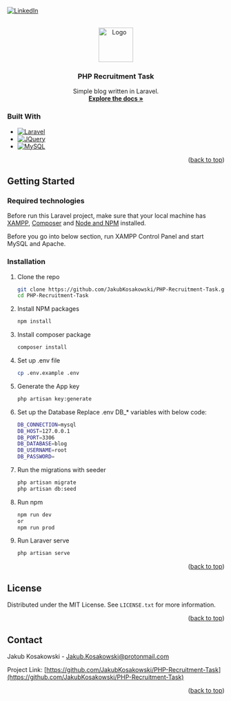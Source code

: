 <!-- Improved compatibility of back to top link: See: https://github.com/othneildrew/Best-README-Template/pull/73 -->
<a id="readme-top"></a>
<!--
*** Thanks for checking out the Best-README-Template. If you have a suggestion
*** that would make this better, please fork the repo and create a pull request
*** or simply open an issue with the tag "enhancement".
*** Don't forget to give the project a star!
*** Thanks again! Now go create something AMAZING! :D
-->



<!-- PROJECT SHIELDS -->
<!--
*** I'm using markdown "reference style" links for readability.
*** Reference links are enclosed in brackets [ ] instead of parentheses ( ).
*** See the bottom of this document for the declaration of the reference variables
*** for contributors-url, forks-url, etc. This is an optional, concise syntax you may use.
*** https://www.markdownguide.org/basic-syntax/#reference-style-links
-->
[![LinkedIn][linkedin-shield]][linkedin-url]



<!-- PROJECT LOGO -->
<br />
<div align="center">
  <a href="https://github.com/JakubKosakowski/PHP-Recruitment-Task">
    <img src="https://laravel.com/img/logomark.min.svg" alt="Logo" width="80" height="80">
  </a>

<h3 align="center">PHP Recruitment Task</h3>

  <p align="center">
    Simple blog written in Laravel.
    <br />
    <a href="https://github.com/JakubKosakowski/PHP-Recruitment-Task"><strong>Explore the docs »</strong></a>
    <br />
  </p>
</div>


### Built With

* [![Laravel][Laravel.com]][Laravel-url]
* [![JQuery][JQuery.com]][JQuery-url]
* [![MySQL][MySQL.com]][MySQL-url]

<p align="right">(<a href="#readme-top">back to top</a>)</p>



<!-- GETTING STARTED -->
## Getting Started

### Required technologies

Before run this Laravel project, make sure that your local machine has 
<a href="https://sourceforge.net/projects/xampp/files/XAMPP%20Windows/8.2.12/xampp-windows-x64-8.2.12-0-VS16-installer.exe/download">XAMPP</a>,
<a href="https://getcomposer.org/download/">Composer</a>
and 
<a href="https://nodejs.org/en/download/package-manager">Node and NPM</a> installed.

Before you go into below section, run XAMPP Control Panel and start MySQL and Apache.

### Installation

1. Clone the repo
   ```sh
   git clone https://github.com/JakubKosakowski/PHP-Recruitment-Task.git
   cd PHP-Recruitment-Task
   ```
3. Install NPM packages
   ```sh
   npm install
   ```
4. Install composer package
   ```sh
   composer install
   ```
5. Set up .env file
   ```sh
   cp .env.example .env
   ```
6. Generate the App key
   ```sh
   php artisan key:generate
   ```
7. Set up the Database
   Replace .env DB_* variables with below code:
   ```sh
   DB_CONNECTION=mysql
   DB_HOST=127.0.0.1
   DB_PORT=3306
   DB_DATABASE=blog
   DB_USERNAME=root
   DB_PASSWORD=
   ```
8. Run the migrations with seeder
   ```sh
   php artisan migrate
   php artisan db:seed
   ```
9. Run npm
   ```sh
   npm run dev
   or
   npm run prod
   ```
10. Run Laraver serve
       ```sh
       php artisan serve
       ```

<p align="right">(<a href="#readme-top">back to top</a>)</p>

<!-- LICENSE -->
## License

Distributed under the MIT License. See `LICENSE.txt` for more information.

<p align="right">(<a href="#readme-top">back to top</a>)</p>

<!-- CONTACT -->
## Contact

Jakub Kosakowski  - Jakub.Kosakowski@protonmail.com

Project Link: [https://github.com/JakubKosakowski/PHP-Recruitment-Task](https://github.com/JakubKosakowski/PHP-Recruitment-Task)

<p align="right">(<a href="#readme-top">back to top</a>)</p>

<!-- MARKDOWN LINKS & IMAGES -->
<!-- https://www.markdownguide.org/basic-syntax/#reference-style-links -->
[contributors-shield]: https://img.shields.io/github/contributors/github_username/repo_name.svg?style=for-the-badge
[contributors-url]: https://github.com/github_username/repo_name/graphs/contributors
[forks-shield]: https://img.shields.io/github/forks/github_username/repo_name.svg?style=for-the-badge
[forks-url]: https://github.com/github_username/repo_name/network/members
[stars-shield]: https://img.shields.io/github/stars/github_username/repo_name.svg?style=for-the-badge
[stars-url]: https://github.com/github_username/repo_name/stargazers
[issues-shield]: https://img.shields.io/github/issues/github_username/repo_name.svg?style=for-the-badge
[issues-url]: https://github.com/github_username/repo_name/issues
[license-shield]: https://img.shields.io/github/license/github_username/repo_name.svg?style=for-the-badge
[license-url]: https://github.com/github_username/repo_name/blob/master/LICENSE.txt
[linkedin-shield]: https://img.shields.io/badge/-LinkedIn-black.svg?style=for-the-badge&logo=linkedin&colorB=555
[linkedin-url]: https://www.linkedin.com/in/jakub-kosakowski/
[product-screenshot]: images/screenshot.png
[Laravel.com]: https://img.shields.io/badge/Laravel-FF2D20?style=for-the-badge&logo=laravel&logoColor=white
[Laravel-url]: https://laravel.com
[JQuery.com]: https://img.shields.io/badge/jQuery-0769AD?style=for-the-badge&logo=jquery&logoColor=white
[JQuery-url]: https://jquery.com 
[MySQL.com]: https://img.shields.io/badge/MySQL-0074A3?style=for-the-badge&logo=mysql&logoColor=white
[MySQL-url]: https://www.mysql.com
